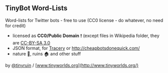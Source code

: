 ## TinyBot Word-Lists
Word-lists for Twitter bots - free to use (CC0 license - do whatever, no need for credit)

* licensed as **CC0/Public Domain** :exclamation: (except files in Wikipedia folder, they are [CC-BY-SA 3.0](Wikipedia:Text_of_Creative_Commons_Attribution)
* JSON format, for [Tracery](https://github.com/galaxykate/tracery) or http://cheapbotsdonequick.com/ 
* nature :deciduous_tree:, ruins :house: and other stuff
  
by [@tinyruin](https://twitter.com/tinyruin) / [www.tinyworlds.org](http://www.tinyworlds.org/) 
